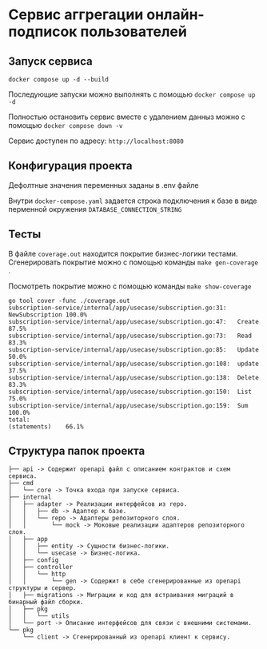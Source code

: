 # Сервис аггрегации онлайн-подписок пользователей

## Запуск сервиса

`docker compose up -d --build `

Последующие запуски можно выполнять с помощью `docker compose up -d`

Полностью остановить сервис вместе с удалением данныз можно с помощью `docker compose down -v`

Сервис доступен по адресу: `http://localhost:8080`

## Конфигурация проекта

Дефолтные значения переменных заданы в .env файле

Внутри `docker-compose.yaml` задается строка подключения к базе в виде перменной окружения `DATABASE_CONNECTION_STRING`

## Тесты

В файле `coverage.out` находится покрытие бизнес-логики тестами. Сгенерировать покрытие можно с помощью команды `make gen-coverage` .

Посмотреть покрытие можно с помощью команды `make show-coverage`

```
go tool cover -func ./coverage.out
subscription-service/internal/app/usecase/subscription.go:31:   NewSubscription 100.0%
subscription-service/internal/app/usecase/subscription.go:47:   Create          87.5%
subscription-service/internal/app/usecase/subscription.go:73:   Read            83.3%
subscription-service/internal/app/usecase/subscription.go:85:   Update          50.0%
subscription-service/internal/app/usecase/subscription.go:108:  update          37.5%
subscription-service/internal/app/usecase/subscription.go:138:  Delete          83.3%
subscription-service/internal/app/usecase/subscription.go:150:  List            75.0%
subscription-service/internal/app/usecase/subscription.go:159:  Sum             100.0%
total:                                                          (statements)    66.1%
```

## Структура папок проекта

```
├── api -> Содержит openapi файл с описанием контрактов и схем сервиса.
├── cmd
│   └── core -> Точка входа при запуске сервиса.
├── internal
│   ├── adapter -> Реализации интерфейсов из repo.
│   │   ├── db -> Адаптер к базе.
│   │   └── repo -> Адаптеры репозиторного слоя.
│   │       └── mock -> Моковые реализации адаптеров репозиторного слоя.
│   ├── app
│   │   ├── entity -> Сущности бизнес-логики.
│   │   └── usecase -> Бизнес-логика.
│   ├── config
│   ├── controller
│   │   └── http
│   │       └── gen -> Содержит в себе сгенерированные из openapi структуры и сервер.
│   ├── migrations -> Миграции и код для встраивания миграций в бинарный файл сборки.
│   ├── pkg
│   │   └── utils
│   └── port -> Описание интерфейсов для связи с внешними системами.
└── pkg
    └── client -> Сгенерированный из openapi клиент к сервису.
```
